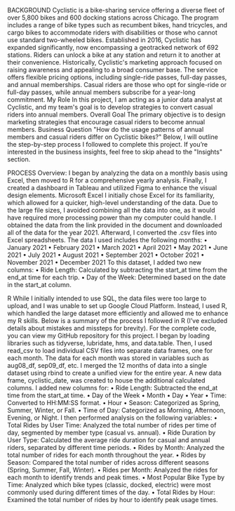 
BACKGROUND
Cyclistic is a bike-sharing service offering a diverse fleet of over 5,800 bikes and 600 docking stations across Chicago. The program includes a range of bike types such as recumbent bikes, hand tricycles, and cargo bikes to accommodate riders with disabilities or those who cannot use standard two-wheeled bikes. Established in 2016, Cyclistic has expanded significantly, now encompassing a geotracked network of 692 stations. Riders can unlock a bike at any station and return it to another at their convenience.
Historically, Cyclistic's marketing approach focused on raising awareness and appealing to a broad consumer base. The service offers flexible pricing options, including single-ride passes, full-day passes, and annual memberships. Casual riders are those who opt for single-ride or full-day passes, while annual members subscribe for a year-long commitment.
My Role
In this project, I am acting as a junior data analyst at Cyclistic, and my team's goal is to develop strategies to convert casual riders into annual members.
Overall Goal
The primary objective is to design marketing strategies that encourage casual riders to become annual members.
Business Question
"How do the usage patterns of annual members and casual riders differ on Cyclistic bikes?"
Below, I will outline the step-by-step process I followed to complete this project. If you’re interested in the business insights, feel free to skip ahead to the "Insights" section.


PROCESS
Overview:
I began by analyzing the data on a monthly basis using Excel, then moved to R for a comprehensive yearly analysis. Finally, I created a dashboard in Tableau and utilized Figma to enhance the visual design elements.
Microsoft Excel
I initially chose Excel for its familiarity, which allowed for a quicker, high-level understanding of the data. Due to the large file sizes, I avoided combining all the data into one, as it would have required more processing power than my computer could handle.
I obtained the data from the link provided in the document and downloaded all of the data for the year 2021. Afterward, I converted the .csv files into Excel spreadsheets. The data I used includes the following months:
•	January 2021
•	February 2021
•	March 2021
•	April 2021
•	May 2021
•	June 2021
•	July 2021
•	August 2021
•	September 2021
•	October 2021
•	November 2021
•	December 2021
To this dataset, I added two new columns:
•	Ride Length: Calculated by subtracting the start_at time from the end_at time for each trip.
•	Day of the Week: Determined based on the date in the start_at column.

R
While I initially intended to use SQL, the data files were too large to upload, and I was unable to set up Google Cloud Platform. Instead, I used R, which handled the large dataset more efficiently and allowed me to enhance my R skills. Below is a summary of the process I followed in R (I’ve excluded details about mistakes and missteps for brevity).
For the complete code, you can view my GitHub repository for this project.
I began by loading libraries such as tidyverse, lubridate, hms, and data.table. Then, I used read_csv to load individual CSV files into separate data frames, one for each month. The data for each month was stored in variables such as aug08_df, sep09_df, etc.
I merged the 12 months of data into a single dataset using rbind to create a unified view for the entire year. A new data frame, cyclistic_date, was created to house the additional calculated columns.
I added new columns for:
•	Ride Length: Subtracted the end_at time from the start_at time.
•	Day of the Week
•	Month
•	Day
•	Year
•	Time: Converted to HH:MM:SS format.
•	Hour
•	Season: Categorized as Spring, Summer, Winter, or Fall.
•	Time of Day: Categorized as Morning, Afternoon, Evening, or Night.
I then performed analysis on the following variables:
•	Total Rides by User Time: Analyzed the total number of rides per time of day, segmented by member type (casual vs. annual).
•	Ride Duration by User Type: Calculated the average ride duration for casual and annual riders, separated by different time periods.
•	Rides by Month: Analyzed the total number of rides for each month throughout the year.
•	Rides by Season: Compared the total number of rides across different seasons (Spring, Summer, Fall, Winter).
•	Rides per Month: Analyzed the rides for each month to identify trends and peak times.
•	Most Popular Bike Type by Time: Analyzed which bike types (classic, docked, electric) were most commonly used during different times of the day.
•	Total Rides by Hour: Examined the total number of rides by hour to identify peak usage times.

